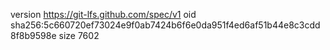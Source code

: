 version https://git-lfs.github.com/spec/v1
oid sha256:5c660720ef73024e9f0ab7424b6f6e0da951f4ed6af51b44e8c3cdd8f8b9598e
size 7602
